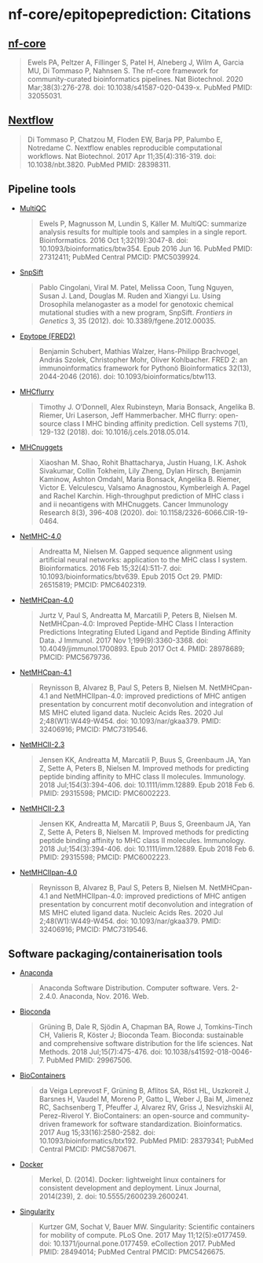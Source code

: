 # nf-core/epitopeprediction: Citations

## [nf-core](https://pubmed.ncbi.nlm.nih.gov/32055031/)

> Ewels PA, Peltzer A, Fillinger S, Patel H, Alneberg J, Wilm A, Garcia MU, Di Tommaso P, Nahnsen S. The nf-core framework for community-curated bioinformatics pipelines. Nat Biotechnol. 2020 Mar;38(3):276-278. doi: 10.1038/s41587-020-0439-x. PubMed PMID: 32055031.

## [Nextflow](https://pubmed.ncbi.nlm.nih.gov/28398311/)

> Di Tommaso P, Chatzou M, Floden EW, Barja PP, Palumbo E, Notredame C. Nextflow enables reproducible computational workflows. Nat Biotechnol. 2017 Apr 11;35(4):316-319. doi: 10.1038/nbt.3820. PubMed PMID: 28398311.

## Pipeline tools

- [MultiQC](https://pubmed.ncbi.nlm.nih.gov/27312411/)

  > Ewels P, Magnusson M, Lundin S, Käller M. MultiQC: summarize analysis results for multiple tools and samples in a single report. Bioinformatics. 2016 Oct 1;32(19):3047-8. doi: 10.1093/bioinformatics/btw354. Epub 2016 Jun 16. PubMed PMID: 27312411; PubMed Central PMCID: PMC5039924.

- [SnpSift](https://dx.doi.org/10.3389/fgene.2012.00035)

  > Pablo Cingolani, Viral M. Patel, Melissa Coon, Tung Nguyen, Susan J. Land, Douglas M. Ruden and Xiangyi Lu. Using Drosophila melanogaster as a model for genotoxic chemical mutational studies with a new program, SnpSift. _Frontiers in Genetics_ 3, 35 (2012). doi: 10.3389/fgene.2012.00035.

- [Epytope (FRED2)](https://dx.doi.org/10.1093/bioinformatics/btw113)

  > Benjamin Schubert, Mathias Walzer, Hans-Philipp Brachvogel, András Szolek, Christopher Mohr, Oliver Kohlbacher. FRED 2: an immunoinformatics framework for Pythonö Bioinformatics 32(13), 2044-2046 (2016). doi: 10.1093/bioinformatics/btw113.

- [MHCflurry](https://dx.doi.org/10.1016/j.cels.2018.05.014)

  > Timothy J. O’Donnell, Alex Rubinsteyn, Maria Bonsack, Angelika B. Riemer, Uri Laserson, Jeff Hammerbacher. MHC flurry: open-source class I MHC binding affinity prediction. Cell systems 7(1), 129-132 (2018). doi: 10.1016/j.cels.2018.05.014.

- [MHCnuggets](https://dx.doi.org/10.1158/2326-6066.CIR-19-0464)

  > Xiaoshan M. Shao, Rohit Bhattacharya, Justin Huang, I.K. Ashok Sivakumar, Collin Tokheim, Lily Zheng, Dylan Hirsch, Benjamin Kaminow, Ashton Omdahl, Maria Bonsack, Angelika B. Riemer, Victor E. Velculescu, Valsamo Anagnostou, Kymberleigh A. Pagel and Rachel Karchin. High-throughput prediction of MHC class i and ii neoantigens with MHCnuggets. Cancer Immunology Research 8(3), 396-408 (2020). doi: 10.1158/2326-6066.CIR-19-0464.

- [NetMHC-4.0](https://pubmed.ncbi.nlm.nih.gov/26515819/)

  > Andreatta M, Nielsen M. Gapped sequence alignment using artificial neural networks: application to the MHC class I system. Bioinformatics. 2016 Feb 15;32(4):511-7. doi: 10.1093/bioinformatics/btv639. Epub 2015 Oct 29. PMID: 26515819; PMCID: PMC6402319.

- [NetMHCpan-4.0](https://pubmed.ncbi.nlm.nih.gov/28978689/)

  > Jurtz V, Paul S, Andreatta M, Marcatili P, Peters B, Nielsen M. NetMHCpan-4.0: Improved Peptide-MHC Class I Interaction Predictions Integrating Eluted Ligand and Peptide Binding Affinity Data. J Immunol. 2017 Nov 1;199(9):3360-3368. doi: 10.4049/jimmunol.1700893. Epub 2017 Oct 4. PMID: 28978689; PMCID: PMC5679736.

- [NetMHCpan-4.1](https://pubmed.ncbi.nlm.nih.gov/32406916/)

  > Reynisson B, Alvarez B, Paul S, Peters B, Nielsen M. NetMHCpan-4.1 and NetMHCIIpan-4.0: improved predictions of MHC antigen presentation by concurrent motif deconvolution and integration of MS MHC eluted ligand data. Nucleic Acids Res. 2020 Jul 2;48(W1):W449-W454. doi: 10.1093/nar/gkaa379. PMID: 32406916; PMCID: PMC7319546.

- [NetMHCII-2.3](https://pubmed.ncbi.nlm.nih.gov/29315598/)

  > Jensen KK, Andreatta M, Marcatili P, Buus S, Greenbaum JA, Yan Z, Sette A, Peters B, Nielsen M. Improved methods for predicting peptide binding affinity to MHC class II molecules. Immunology. 2018 Jul;154(3):394-406. doi: 10.1111/imm.12889. Epub 2018 Feb 6. PMID: 29315598; PMCID: PMC6002223.

- [NetMHCII-2.3](https://pubmed.ncbi.nlm.nih.gov/29315598/)

  > Jensen KK, Andreatta M, Marcatili P, Buus S, Greenbaum JA, Yan Z, Sette A, Peters B, Nielsen M. Improved methods for predicting peptide binding affinity to MHC class II molecules. Immunology. 2018 Jul;154(3):394-406. doi: 10.1111/imm.12889. Epub 2018 Feb 6. PMID: 29315598; PMCID: PMC6002223.

- [NetMHCIIpan-4.0](https://pubmed.ncbi.nlm.nih.gov/32406916/)
  > Reynisson B, Alvarez B, Paul S, Peters B, Nielsen M. NetMHCpan-4.1 and NetMHCIIpan-4.0: improved predictions of MHC antigen presentation by concurrent motif deconvolution and integration of MS MHC eluted ligand data. Nucleic Acids Res. 2020 Jul 2;48(W1):W449-W454. doi: 10.1093/nar/gkaa379. PMID: 32406916; PMCID: PMC7319546.

## Software packaging/containerisation tools

- [Anaconda](https://anaconda.com)

  > Anaconda Software Distribution. Computer software. Vers. 2-2.4.0. Anaconda, Nov. 2016. Web.

- [Bioconda](https://pubmed.ncbi.nlm.nih.gov/29967506/)

  > Grüning B, Dale R, Sjödin A, Chapman BA, Rowe J, Tomkins-Tinch CH, Valieris R, Köster J; Bioconda Team. Bioconda: sustainable and comprehensive software distribution for the life sciences. Nat Methods. 2018 Jul;15(7):475-476. doi: 10.1038/s41592-018-0046-7. PubMed PMID: 29967506.

- [BioContainers](https://pubmed.ncbi.nlm.nih.gov/28379341/)

  > da Veiga Leprevost F, Grüning B, Aflitos SA, Röst HL, Uszkoreit J, Barsnes H, Vaudel M, Moreno P, Gatto L, Weber J, Bai M, Jimenez RC, Sachsenberg T, Pfeuffer J, Alvarez RV, Griss J, Nesvizhskii AI, Perez-Riverol Y. BioContainers: an open-source and community-driven framework for software standardization. Bioinformatics. 2017 Aug 15;33(16):2580-2582. doi: 10.1093/bioinformatics/btx192. PubMed PMID: 28379341; PubMed Central PMCID: PMC5870671.

- [Docker](https://dl.acm.org/doi/10.5555/2600239.2600241)

  > Merkel, D. (2014). Docker: lightweight linux containers for consistent development and deployment. Linux Journal, 2014(239), 2. doi: 10.5555/2600239.2600241.

- [Singularity](https://pubmed.ncbi.nlm.nih.gov/28494014/)

  > Kurtzer GM, Sochat V, Bauer MW. Singularity: Scientific containers for mobility of compute. PLoS One. 2017 May 11;12(5):e0177459. doi: 10.1371/journal.pone.0177459. eCollection 2017. PubMed PMID: 28494014; PubMed Central PMCID: PMC5426675.
